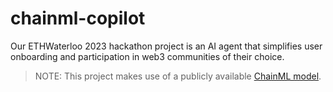 # chainml-copilot
Our ETHWaterloo 2023 hackathon project is an AI agent that simplifies user onboarding and participation in web3 communities of their choice.

> NOTE: This project makes use of a publicly available [ChainML model](https://github.com/chain-ml/tmls-2023-material).


